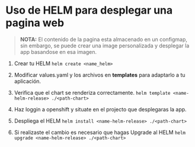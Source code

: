 # Uso de HELM para desplegar una pagina web
> **NOTA:** El contenido de la pagina esta almacenado en un configmap, sin embargo, se puede crear una image personalizada y desplegar la app basandose en esa imagen.

1) Crear tu HELM
   ```helm create <name_helm>```

2) Modificar values.yaml y los archivos en **templates** para adaptarlo a tu aplicación.
3) Verifica que el chart se renderiza correctamente.
```helm template <name-helm-release> ./<path-chart>```
4) Haz loggin a openshift y situate en el projecto que desplegaras la app.
5) Despliega el HELM
   ```helm install <name-helm-release> ./<path-chart>```
6) Si realizaste el cambio es necesario que hagas Upgrade al HELM
   ```helm upgrade <name-helm-release> ./<path-chart>```



